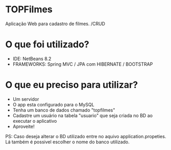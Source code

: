 # TOPFilmes
Aplicação Web para cadastro de filmes. /CRUD
# O que foi utilizado?

- IDE: NetBeans 8.2
- FRAMEWORKS: Spring MVC / JPA com HIBERNATE / BOOTSTRAP

# O que eu preciso para utilizar?
- Um servidor
- O app esta configurado para o MySQL 
- Tenha um banco de dados chamado "topfilmes"
- Cadastre um usuário na tabela "usuario" que seja criada no BD ao executar o aplicativo
- Aproveite!

PS: Caso deseja alterar o BD utilizado entre no aquivo application.propeties. Lá também é possivel escolher o nome do banco utilizado.
